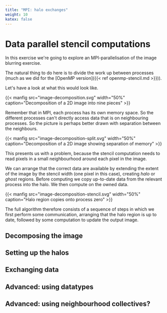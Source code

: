 ```yaml
---
title: "MPI: halo exchanges"
weight: 10
katex: false
---
```


# Data parallel stencil computations

In this exercise we're going to explore an MPI-parallelisation of the
image blurring exercise.

The natural thing to do here is to divide the work up between
processes (much as we did for the [OpenMP version]({{< ref
openmp-stencil.md >}})).

Let's have a look at what this would look like.

{{< manfig src="image-decomposition.svg"
    width="50%"
    caption="Decomposition of a 2D image into nine pieces" >}}
    
Remember that in MPI, each process has its own memory space. So the
different processes can't directly access data that is on neighbouring
processes. So the picture is perhaps better drawn with separation
between the neighbours.

{{< manfig src="image-decomposition-split.svg"
    width="50%"
    caption="Decomposition of a 2D image showing separation of memory"
    >}}
    
This presents us with a problem, because the stencil computation needs
to read pixels in a small neighbourhood around each pixel in the
image.

We can arrange that the correct data are available by extending the
extent of the image by the stencil width (one pixel in this case),
creating _halo_ or _ghost_ regions. Before computing we copy
up-to-date data from the relevant process into the halo. We then
compute on the owned data.

{{< manfig src="image-decomposition-stencil.svg"
    width="50%"
    caption="Halo region copies onto process zero" >}}
    
The full algorithm therefore consists of a sequence of steps in which
we first perform some communication, arranging that the halo region is
up to date, followed by some computation to update the output image.

## Decomposing the image

## Setting up the halos

## Exchanging data

## Advanced: using datatypes

## Advanced: using neighbourhood collectives?
